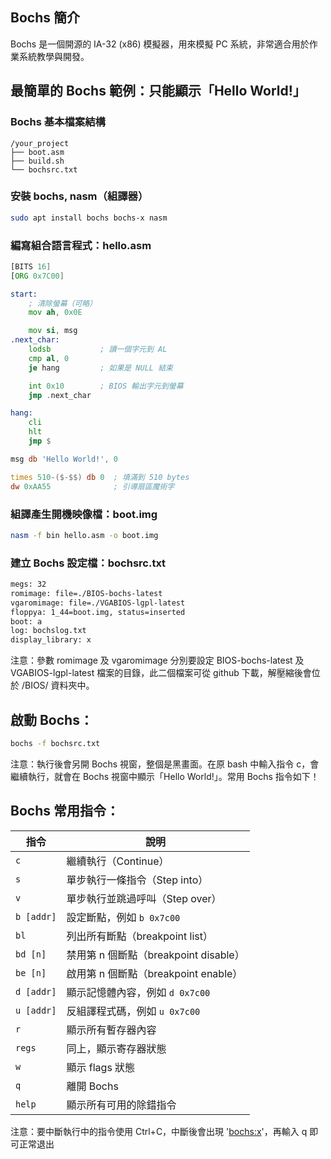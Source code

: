 ## Bochs 簡介

Bochs 是一個開源的 IA-32 (x86) 模擬器，用來模擬 PC 系統，非常適合用於作業系統教學與開發。

## 最簡單的 Bochs 範例：只能顯示「Hello World!」

### Bochs 基本檔案結構

```
/your_project
├── boot.asm
├── build.sh
└── bochsrc.txt
```

### 安裝 bochs, nasm（組譯器）

```bash
sudo apt install bochs bochs-x nasm

```

### 編寫組合語言程式：hello.asm

```asm
[BITS 16]
[ORG 0x7C00]

start:
    ; 清除螢幕（可略）
    mov ah, 0x0E

    mov si, msg
.next_char:
    lodsb           ; 讀一個字元到 AL
    cmp al, 0
    je hang         ; 如果是 NULL 結束

    int 0x10        ; BIOS 輸出字元到螢幕
    jmp .next_char

hang:
    cli
    hlt
    jmp $

msg db 'Hello World!', 0

times 510-($-$$) db 0  ; 填滿到 510 bytes
dw 0xAA55              ; 引導扇區魔術字
```

### 組譯產生開機映像檔：boot.img

```bash
nasm -f bin hello.asm -o boot.img
```

### 建立 Bochs 設定檔：bochsrc.txt

```txt
megs: 32
romimage: file=./BIOS-bochs-latest
vgaromimage: file=./VGABIOS-lgpl-latest
floppya: 1_44=boot.img, status=inserted
boot: a
log: bochslog.txt
display_library: x
```

注意：參數 romimage 及 vgaromimage 分別要設定 BIOS-bochs-latest 及 VGABIOS-lgpl-latest 檔案的目錄，此二個檔案可從 github 下載，解壓縮後會位於 /BIOS/ 資料夾中。

## 啟動 Bochs：

```bash
bochs -f bochsrc.txt
```

注意：執行後會另開 Bochs 視窗，整個是黑畫面。在原 bash 中輸入指令 c，會繼續執行，就會在 Bochs 視窗中顯示「Hello World!」。常用 Bochs 指令如下！

## Bochs 常用指令：

| 指令       | 說明                   |
| ---------- | ----------------------------- |
| `c`        | 繼續執行（Continue）                |
| `s`        | 單步執行一條指令（Step into）           |
| `v`        | 單步執行並跳過呼叫（Step over）          |
| `b [addr]` | 設定斷點，例如 `b 0x7c00`            |
| `bl`       | 列出所有斷點（breakpoint list）       |
| `bd [n]`   | 禁用第 n 個斷點（breakpoint disable） |
| `be [n]`   | 啟用第 n 個斷點（breakpoint enable）  |
| `d [addr]` | 顯示記憶體內容，例如 `d 0x7c00`         |
| `u [addr]` | 反組譯程式碼，例如 `u 0x7c00`          |
| `r`        | 顯示所有暫存器內容                     |
| `regs`     | 同上，顯示寄存器狀態                    |
| `w`        | 顯示 flags 狀態                   |
| `q`        | 離開 Bochs                      |
| `help`     | 顯示所有可用的除錯指令                   |


注意：要中斷執行中的指令使用 Ctrl+C，中斷後會出現 '<bochs:x>'，再輸入 q 即可正常退出
